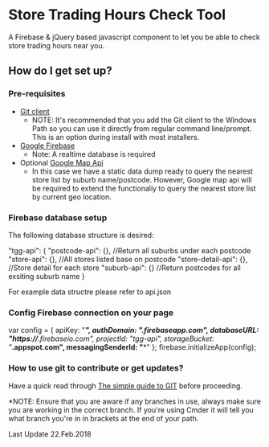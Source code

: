 # Store Trading Hours Check Tool

A Firebase & jQuery based javascript component to let you be able to check store trading hours near you.

## How do I get set up? ##

### Pre-requisites

* [Git client](https://gitforwindows.org/) 
    * NOTE: It's recommended that you add the Git client to the Windows Path so you can use it directly from regular command line/prompt. This is an option during install with most installers. 
* [Google Firebase](https://firebase.google.com/)
    * Note: A realtime database is required
* Optional [Google Map Api](https://developers.google.com/maps/)
    * In this case we have a static data dump ready to query the nearest store list by suburb name/postcode. However, Google map api will be required to extend the functionaliy to query the nearest store list by current geo location.

### Firebase database setup

The following database structure is desired:

"tgg-api": {
  "postcode-api": {}, //Return all suburbs under each postcode
  "store-api": {}, //All stores listed base on postcode
  "store-detail-api": {}, //Store detail for each store
  "suburb-api": {} //Return postcodes for all exsiting suburb name
}

For example data structre please refer to api.json

### Config Firebase connection on your page

var config = {
    apiKey: "*******",
    authDomain: "***.firebaseapp.com",
    databaseURL: "https://***.firebaseio.com",
    projectId: "tgg-api",
    storageBucket: "***.appspot.com",
    messagingSenderId: "***"
};
firebase.initializeApp(config);

### How to use git to contribute or get updates?

Have a quick read through [The simple guide to GIT](http://rogerdudler.github.io/git-guide/) before proceeding.

*NOTE: Ensure that you are aware if any branches in use, always make sure you are working in the correct branch. If you're using Cmder it will tell you what branch you're in in brackets at the end of your path.

Last Update 22.Feb.2018
